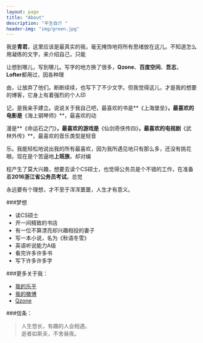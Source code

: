 ```yaml
---
layout: page
title: "About"
description: "平生自介 "
header-img: "img/green.jpg"
---
```



我是**青君**，这里应该是最真实的我，毫无掩饰地将所有思绪放在这儿。不知道怎么用凝练的文字，来介绍自己，只能

让想到哪儿，写到哪儿。写字的地方换了很多，**Qzone**、**百度空间**、**吾志**，**Lofter**都用过，因各种理

由，让放弃了他们。断断续续，也写下了不少文字。但我觉得这儿，才是我的想要的博客，它身上有着强烈的个人印

记，是我亲手建立。说说关于我自己吧，最喜欢的书是**《上海堡垒》**，最喜欢的电影是**《海上钢琴师》**，最喜欢的动

漫是**《命运石之门》**，最喜欢的游戏是**《仙剑奇侠传四》**，最喜欢的电视剧**《武林外传》**，最喜欢的音乐类型是轻音

乐。我能轻松地说出我的所有最喜欢，因为我所遇见地只有那么多，还没有挑花眼。现在是个苦逼地**上班族**，却对编

程产生了莫大兴趣，想要去读个CS硕士，也觉得公务员是个不错的工作，在准备着**2016浙江省公务员考试**。总觉

永远要有个理想，才不至于浑浑噩噩，人生才有意义。

###梦想


- 读CS硕士
- 开一间精致的书店
- 有一位不算漂亮却兴趣相投的妻子
- 写一本小说，名为《秋语冬雪》
- 英语听说能力A级
- 看完许多许多书
- 写下许多许多字

###更多关于我：


- [我的乐乎](http://hiiloveyou.lofter.com/)
- [我的微博](http://weibo.com/iwangu)
- [Qzone](http://user.qzone.qq.com/919094850//)


###信条：


>人生悠长，有趣的人会相遇。  
逝者如斯夫，不舍昼夜。










